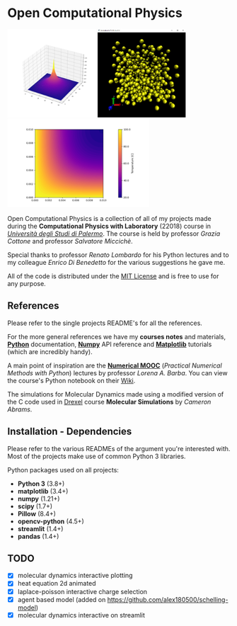 # Open Computational Physics

<img src="laplace-poisson/images/single_charge.png" height="200"/> <img src="molecular-dynamics/images/md_animation.png" height="200"/> <img src="heat-equation/images/default.png" height="200"/>

Open Computational Physics is a collection of all of my projects made during the **Computational Physics with Laboratory** (22018) course in [*Università degli Studi di Palermo*](https://www.unipa.it/). The course is held by professor *Grazia Cottone* and professor *Salvatore Miccichè*.

Special thanks to professor *Renato Lombardo* for his Python lectures and to my colleague *Enrico Di Benedetto* for the various suggestions he gave me.

All of the code is distributed under the [MIT License](LICENSE) and is free to use for any purpose.

## References

Please refer to the single projects README's for all the references.

For the more general references we have my **courses notes** and materials, [**Python**](https://docs.python.org/3/) documentation, [**Numpy**](https://numpy.org/doc/stable/reference/) API reference and [**Matplotlib**](https://matplotlib.org/stable/tutorials/index.html) tutorials (which are incredibly handy).

A main point of inspiration are the [**Numerical MOOC**](https://github.com/numerical-mooc/numerical-mooc) (*Practical Numerical Methods with Python*) lectures by professor *Lorena A. Barba*. You can view the course's Python notebook on their [Wiki](https://github.com/numerical-mooc/numerical-mooc/wiki).

The simulations for Molecular Dynamics made using a modified version of the C code used in [Drexel](http://www.pages.drexel.edu/~cfa22/msim/node21.html) course **Molecular Simulations** by *Cameron Abrams*.

## Installation - Dependencies

Please refer to the various READMEs of the argument you're interested with. Most of the projects make use of common Python 3 libraries.

Python packages used on all projects:
  * **Python 3** (3.8+)
  * **matplotlib** (3.4+)
  * **numpy** (1.21+)
  * **scipy** (1.7+)
  * **Pillow** (8.4+)
  * **opencv-python** (4.5+)
  * **streamlit** (1.4+)
  * **pandas** (1.4+)

## TODO

- [x] molecular dynamics interactive plotting
- [x] heat equation 2d animated
- [x] laplace-poisson interactive charge selection
- [x] agent based model (added on https://github.com/alex180500/schelling-model)
- [x] molecular dynamics interactive on streamlit